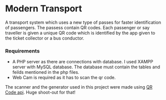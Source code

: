 # Modern Transport
A transport system which uses a new type of passes for faster identification of passengers. The passess contain QR codes. Each passenger
or say traveller is given a unique QR code which is identified by the app given to the ticket collector or a bus
conductor.

### Requirements
- A PHP server as there are connections with database. I used XAMPP server with MySQL database. The database must contain the tables and feilds mentioned in the php files.
- Web Cam is required as it has to scan the qr code.

The scanner and the generator used in this project were made using [QR Code api](http://goqr.me/api). Huge shoot-out for that!
